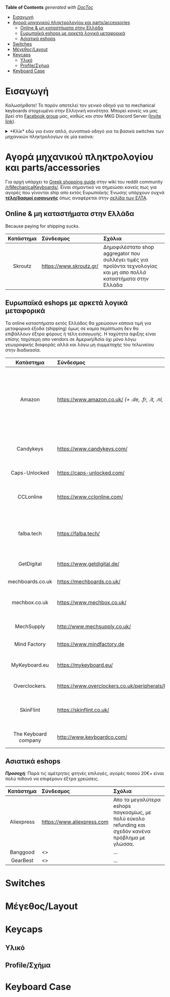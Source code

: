 <!-- START doctoc generated TOC please keep comment here to allow auto update -->
<!-- DON'T EDIT THIS SECTION, INSTEAD RE-RUN doctoc TO UPDATE -->
**Table of Contents**  *generated with [DocToc](https://github.com/thlorenz/doctoc)*

- [Εισαγωγή](#%CE%B5%CE%B9%CF%83%CE%B1%CE%B3%CF%89%CE%B3%CE%AE)
- [Αγορά μηχανικού πληκτρολογίου και parts/accessories](#%CE%B1%CE%B3%CE%BF%CF%81%CE%AC-%CE%BC%CE%B7%CF%87%CE%B1%CE%BD%CE%B9%CE%BA%CE%BF%CF%8D-%CF%80%CE%BB%CE%B7%CE%BA%CF%84%CF%81%CE%BF%CE%BB%CE%BF%CE%B3%CE%AF%CE%BF%CF%85-%CE%BA%CE%B1%CE%B9-partsaccessories)
  - [Online & μη καταστήματα στην Ελλάδα](#online--%CE%BC%CE%B7-%CE%BA%CE%B1%CF%84%CE%B1%CF%83%CF%84%CE%AE%CE%BC%CE%B1%CF%84%CE%B1-%CF%83%CF%84%CE%B7%CE%BD-%CE%B5%CE%BB%CE%BB%CE%AC%CE%B4%CE%B1)
  - [Ευρωπαϊκά eshops με αρκετά λογικά μεταφορικά](#%CE%B5%CF%85%CF%81%CF%89%CF%80%CE%B1%CF%8A%CE%BA%CE%AC-eshops-%CE%BC%CE%B5-%CE%B1%CF%81%CE%BA%CE%B5%CF%84%CE%AC-%CE%BB%CE%BF%CE%B3%CE%B9%CE%BA%CE%AC-%CE%BC%CE%B5%CF%84%CE%B1%CF%86%CE%BF%CF%81%CE%B9%CE%BA%CE%AC)
  - [Ασιατικά eshops](#%CE%B1%CF%83%CE%B9%CE%B1%CF%84%CE%B9%CE%BA%CE%AC-eshops)
- [Switches](#switches)
- [Μέγεθος/Layout](#%CE%BC%CE%AD%CE%B3%CE%B5%CE%B8%CE%BF%CF%82layout)
- [Keycaps](#keycaps)
  - [Υλικό](#%CF%85%CE%BB%CE%B9%CE%BA%CF%8C)
  - [Profile/Σχήμα](#profile%CF%83%CF%87%CE%AE%CE%BC%CE%B1)
- [Keyboard Case](#keyboard-case)

<!-- END doctoc generated TOC please keep comment here to allow auto update -->

# Εισαγωγή
Καλωσήρθατε! Το παρόν αποτελεί τον γενικό οδηγό για τα mechanical keyboards στοχευμένο στην Ελληνική κοινότητα. Μπορεί κανείς να μας βρεί στο [Facebook group](https://www.facebook.com/groups/892871154152252/) μας, καθώς και στον MKG Discord Server ([Invite link](https://discord.gg/rDXezQc)).

<details>
  <summary>
    *Κλίκ* εδώ για έναν απλό, συνοπτικό οδηγό για τα βασικά switches των μηχανικών πληκτρολογίων σε μία εικόνα:
  </summary>
  <img src="http://bit.ly/2clOVnG">
	
</details>

# Αγορά μηχανικού πληκτρολογίου και parts/accessories
Για αρχή υπάρχει το [Greek shopping guide](https://www.reddit.com/r/MechanicalKeyboards/wiki/greek_shopping_guide) στην wiki του reddit community [/r/MechanicalKeyboards/](https://www.reddit.com/r/MechanicalKeyboards/).
Είναι σημαντικό να σημειώσει κανείς πως για αγορές που γίνονται ship απο εκτός Ευρωπαϊκής Ένωσης υπάρχουν συχνά **[τέλη/δασμοί εισαγωγής](http://www.elta.gr/Portals/0/pdf/nea_eidika_telh_ektelwnismou_09_08_2017.pdf)**
 όπως αναφέρεται στην [σελίδα των ΕΛΤΑ](http://www.elta.gr/el-gr/%CE%B9%CE%B4%CE%B9%CF%8E%CF%84%CE%B5%CF%82/%CE%B1%CE%BB%CE%BB%CE%B7%CE%BB%CE%BF%CE%B3%CF%81%CE%B1%CF%86%CE%AF%CE%B1%CE%B4%CE%AD%CE%BC%CE%B1%CF%84%CE%B1/%CE%B5%CE%BA%CF%84%CE%B5%CE%BB%CF%89%CE%BD%CE%B9%CF%83%CE%BC%CF%8C%CF%82.aspx).

## Online & μη καταστήματα στην Ελλάδα
Because paying for shipping sucks.

| Κατάστημα       | Σύνδεσμος               | Σχόλια |
| :-------------: | :-------------          | :----- |
| Skroutz         | https://www.skroutz.gr/ | Δημοφιλέστατο shop aggregator που συλλέγει τιμές για προϊόντα τεχνολογίας και μη απο *πολλά* καταστήματα στην Ελλάδα |

## Ευρωπαϊκά eshops με αρκετά λογικά μεταφορικά
Τα online καταστήματα εκτός Ελλάδος θα χρεώσουν κάποια τιμή για μεταφορικά έξοδα (shipping) όμως σε καμία περίπτωση δεν θα επιβάλλουν έξτρα φόρους ή τέλη εισαγωγής. Η ταχύτητα άφιξης είναι επίσης ταχύτερη απο vendors σε Αμερική/Ασία όχι μόνο λόγω γεωγραφικής διαφοράς αλλά και λόγω μη συμμετοχής του τελωνείου στην διαδικασία.

| Κατάστημα            | Σύνδεσμος                       | Σχόλια |
| :------------------: | :-------------                  | :----- |
| Amazon               | https://www.amazon.co.uk/ *(+ .de, .fr, .it, .nl, .es)* | Popular models like Vortex, iKBC, Filco, Matias, CoolerMaster, Qisan, Tesoro, Das, Anne Pro, etc. Check also the Amazon price comparison sites: (https://uk.camelcamelcamel.com/, https://de.camelcamelcamel.com/, https://it.camelcamelcamel.com/, https://es.camelcamelcamel.com/, https://fr.camelcamelcamel.com/) |
| Candykeys            | https://www.candykeys.com/      | European Store selling Vortex, Leopold, KBP, Anne Pro keyboards, keycap sets and components. (ISO + ANSI) Based in Germany, ships to EU. |
| Caps-Unlocked        | https://caps-unlocked.com/      | Πληκτρολόγια, keycaps, κομμάτια αλλά και Group Buys |
| CCLonline            | https://www.cclonline.com/      | Ducky, Coolermaster and others, Cougar, Gamdias, iKBC, Cherry, Vortex.<br/>*Δωρεέαν μεταφορικά σε αγορές άνω τον 50 £* |
| falba.tech           | https://falba.tech/             | Custom wooden bamboo cases, and some acrylic and carbon ones. Switch packs (65 browns at 48EUR). Other parts for the GH60, Atreus, ErgoDox. Also Microcontrollers, diodes, leds etc. |
| GetDigital           | https://www.getdigital.de/      | Fast shipping, decent prices. Offers Das, Ducky, Filco, Matias keyboards and some keycaps |
| mechboards.co.uk     | https://mechboards.co.uk/       | Switches, Keycaps, Cases, Plates, DIY Kits, parts and GBs |
| mechbox.co.uk        | https://www.mechbox.co.uk/      | Keycaps, parts, tools, **many switches** including customs (MOD, Zealios, Aristotles etc.) as well as tester kits. |
| MechSupply           | http://www.mechsupply.co.uk/    | Keycaps και kits για ISO-UK layouts. Plates, switches και Group buys επίσης. |
| Mind Factory         | https://www.mindfactory.de      | Cherry MX πληκτρολόγια, <br/>**32€ shipping** |
| MyKeyboard.eu        | https://mykeyboard.eu/          | Πολύ καλή ποικιλία σε keyboards, keycaps καθώς και αξεσουάρ και άλλα parts.<br/>**22€ shipping** για Ελλάδα |
| Overclockers.        | https://www.overclockers.co.uk/peripherals/keyboards | KBC, Vortex, Filco, Ducky, Das, Cougar, CoolerMaster |
| SkinFlint            | https://skinflint.co.uk/        | Price comparison site which has some nice filtering options per switch type etc. Searches for offers in UK, Germany, Poland and Austria |
| The Keyboard company | http://www.keyboardco.com/      | Ενδιαφέροντα πληκτρολόγια της Filco, Matias & IBM/Unicomp. Εργονομικές επιλογές επίσης.

## Ασιατικά eshops
***Προσοχή**:* Παρά τις αμέτρητες φτηνές επιλογές, αγορές ποσού 20€+ είναι πολύ πιθανό να επιφέρουν έξτρα χρεώσεις.

| Κατάστημα       | Σύνδεσμος                  | Σχόλια |
| :-------------: | :-------------             | :----- |
| Aliexpress      | https://www.aliexpress.com | Απο τα μεγαλύτερα eshops παγκοσμίως, με πολύ εύκολο refunding και σχεδόν κανένα πρόβλημα με γλώσσα. |
| Banggood        | <> | ... |
| GearBest        | <> | ... |



# Switches

# Μέγεθος/Layout

# Keycaps

## Υλικό
## Profile/Σχήμα

# Keyboard Case
